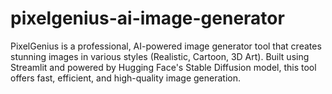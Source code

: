 # pixelgenius-ai-image-generator
PixelGenius is a professional, AI-powered image generator tool that creates stunning images in various styles (Realistic, Cartoon, 3D Art). Built using Streamlit and powered by Hugging Face's Stable Diffusion model, this tool offers fast, efficient, and high-quality image generation.
